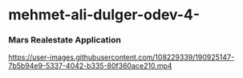 # mehmet-ali-dulger-odev-4-

### Mars Realestate Application


https://user-images.githubusercontent.com/108229339/190925147-7b5b94e9-5337-4042-b335-80f360ace210.mp4

